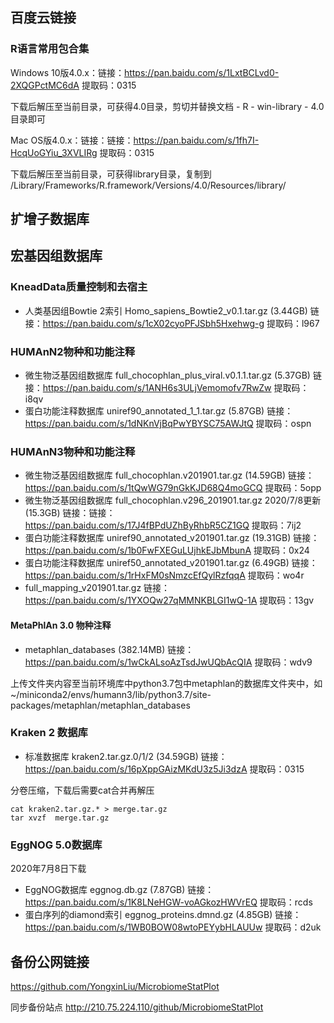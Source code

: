 ## 百度云链接

### R语言常用包合集

Windows 10版4.0.x：链接：https://pan.baidu.com/s/1LxtBCLvd0-2XQGPctMC6dA 提取码：0315

下载后解压至当前目录，可获得4.0目录，剪切并替换文档 - R - win-library - 4.0 目录即可

Mac OS版4.0.x：链接：链接：https://pan.baidu.com/s/1fh7I-HcqUoGYiu_3XVLIRg 提取码：0315

下载后解压至当前目录，可获得library目录，复制到 /Library/Frameworks/R.framework/Versions/4.0/Resources/library/


## 扩增子数据库

## 宏基因组数据库

### KneadData质量控制和去宿主

- 人类基因组Bowtie 2索引 Homo_sapiens_Bowtie2_v0.1.tar.gz (3.44GB) 链接：https://pan.baidu.com/s/1cX02cyoPFJSbh5Hxehwg-g 
提取码：l967

### HUMAnN2物种和功能注释

- 微生物泛基因组数据库 full_chocophlan_plus_viral.v0.1.1.tar.gz (5.37GB) 链接：https://pan.baidu.com/s/1ANH6s3ULjVemomofv7RwZw 提取码：i8qv
- 蛋白功能注释数据库 uniref90_annotated_1_1.tar.gz (5.87GB) 链接：https://pan.baidu.com/s/1dNKnVjBqPwYBYSC75AWJtQ 提取码：ospn

### HUMAnN3物种和功能注释

- 微生物泛基因组数据库 full_chocophlan.v201901.tar.gz (14.59GB) 链接：https://pan.baidu.com/s/1tQwWG79nGkKJD68Q4moGCQ 提取码：5opp
- 微生物泛基因组数据库 full_chocophlan.v296_201901.tar.gz 2020/7/8更新 (15.3GB) 链接：链接：https://pan.baidu.com/s/17J4fBPdUZhByRhbR5CZ1GQ 提取码：7ij2
- 蛋白功能注释数据库 uniref90_annotated_v201901.tar.gz (19.31GB) 链接：https://pan.baidu.com/s/1b0FwFXEGuLUjhkEJbMbunA 
提取码：0x24
- 蛋白功能注释数据库 uniref50_annotated_v201901.tar.gz (6.49GB) 链接：https://pan.baidu.com/s/1rHxFM0sNmzcEfQylRzfqqA  提取码：wo4r
- full_mapping_v201901.tar.gz 链接：https://pan.baidu.com/s/1YXOQw27qMMNKBLGI1wQ-1A 提取码：13gv

#### MetaPhlAn 3.0 物种注释

- metaphlan_databases (382.14MB) 链接：https://pan.baidu.com/s/1wCkALsoAzTsdJwUQbAcQIA 提取码：wdv9

上传文件夹内容至当前环境库中python3.7包中metaphlan的数据库文件夹中，如~/miniconda2/envs/humann3/lib/python3.7/site-packages/metaphlan/metaphlan_databases

### Kraken 2 数据库

- 标准数据库 kraken2.tar.gz.0/1/2 (34.59GB) 链接：https://pan.baidu.com/s/16pXppGAizMKdU3z5Ji3dzA 
提取码：0315

分卷压缩，下载后需要cat合并再解压 

	cat kraken2.tar.gz.* > merge.tar.gz
	tar xvzf  merge.tar.gz


### EggNOG 5.0数据库

2020年7月8日下载

- EggNOG数据库 eggnog.db.gz (7.87GB) 链接：https://pan.baidu.com/s/1K8LNeHGW-voAGkozHWVrEQ 提取码：rcds
- 蛋白序列的diamond索引 eggnog_proteins.dmnd.gz (4.85GB) 链接：https://pan.baidu.com/s/1WB0BOW08wtoPEYybHLAUUw 提取码：d2uk

## 备份公网链接

https://github.com/YongxinLiu/MicrobiomeStatPlot

同步备份站点 http://210.75.224.110/github/MicrobiomeStatPlot